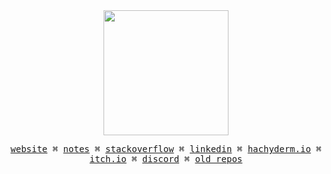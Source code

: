 <div align="center">
  <img src="https://raw.githubusercontent.com/LeoBorai/LeoBorai/main/assets/comp.png" width="200" />
</div>

<p align="center">
  <samp>
    <a href="https://leoborai.com">website</a> ⌘
    <a href="https://leoborai.com/notes">notes</a> ⌘
    <a href="https://stackoverflow.com/users/9888500/leo-borai">stackoverflow</a> ⌘
    <a href="https://www.linkedin.com/in/LeoBorai">linkedin</a> ⌘
    <a href="https://hachyderm.io/@LeoBorai">hachyderm.io</a> ⌘
    <a href="https://estebanborai.itch.io/">itch.io</a> ⌘
    <a href="https://discord.com/channels/@me/764229146854817802">discord</a> ⌘
    <a href="https://github.com/StudyResearchProjects">old repos</a>
  </samp>
</p>
